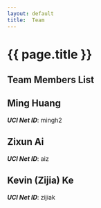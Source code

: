 ```yaml
---
layout: default
title:  Team
---
```


# {{ page.title }}

## Team Members List

## Ming Huang
***UCI Net ID***: mingh2

## Zixun Ai
***UCI Net ID***: aiz

## Kevin (Zijia) Ke
***UCI Net ID***: zijiak
